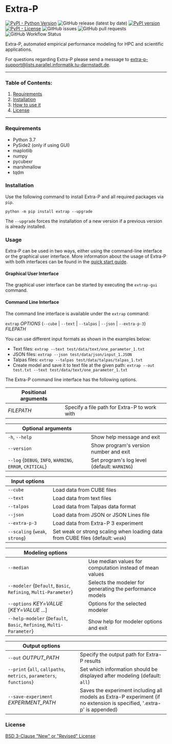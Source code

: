 # Extra-P

[![PyPI - Python Version](https://img.shields.io/pypi/pyversions/extrap?style=plastic)](https://badge.fury.io/py/extrap)
![GitHub release (latest by date)](https://img.shields.io/github/v/release/extra-p/extrap?style=plastic)
[![PyPI version](https://badge.fury.io/py/extrap.png)](https://badge.fury.io/py/extrap)
[![PyPI - License](https://img.shields.io/pypi/l/extrap?style=plastic)](https://badge.fury.io/py/extrap)
![GitHub issues](https://img.shields.io/github/issues/extra-p/extrap?style=plastic)
![GitHub pull requests](https://img.shields.io/github/issues-pr/extra-p/extrap?style=plastic)
![GitHub Workflow Status](https://img.shields.io/github/workflow/status/extra-p/extrap/extrap?style=plastic)

Extra-P, automated empirical performance modeling for HPC and scientific
applications.

For questions regarding Extra-P please send a message to <extra-p-support@lists.parallel.informatik.tu-darmstadt.de>.

--------------------------------------------------------------------------------------------

### Table of Contents:

1. [Requirements](#Requirements)
2. [Installation](#Installation)
3. [How to use it](#Usage)
4. [License](#License)

--------------------------------------------------------------------------------------------

### Requirements

* Python 3.7
* PySide2 (only if using GUI)
* maplotlib
* numpy
* pycubexr
* marshmallow
* tqdm


### Installation
Use the following command to install Extra-P and all required packages via `pip`.

```
python -m pip install extrap --upgrade
``` 

The `--upgrade` forces the installation of a new version if a previous version is already installed.

### Usage
Extra-P can be used in two ways, either using the command-line interface or the graphical user interface.
More information about the usage of Extra-P with both interfaces can be found in the [quick start guide](docs/quick-start.md).

#### Graphical User Interface
The graphical user interface can be started by executing the `extrap-gui` command.

#### Command Line Interface
The command line interface is available under the `extrap` command:

`extrap` _OPTIONS_ (`--cube` | `--text` | `--talpas` | `--json` | `--extra-p-3`) _FILEPATH_

You can use different input formats as shown in the examples below:
* Text files: `extrap --text test/data/text/one_parameter_1.txt`
* JSON files: `extrap --json test/data/json/input_1.JSON`
* Talpas files: `extrap --talpas test/data/talpas/talpas_1.txt`
* Create model and save it to text file at the given path: `extrap --out test.txt --text test/data/text/one_parameter_1.txt` 

The Extra-P command line interface has the following options.

| Positional arguments |                                              |
|----------------------|----------------------------------------------|
| _FILEPATH_           | Specify a file path for Extra-P to work with |

| Optional arguments                                        |                                              |
|-----------------------------------------------------------|----------------------------------------------|
| `-h`, `--help`                                            | Show help message and exit              |
| `--version`                                               | Show program's version number and exit       |
| `--log` {`DEBUG`, `INFO`, `WARNING`, `ERROR`, `CRITICAL`} | Set program's log level (default: `WARNING`) |

| Input options                  |                                                                                |
|--------------------------------|--------------------------------------------------------------------------------|
| `--cube`                       | Load data from CUBE files                                                      |
| `--text`                       | Load data from text files                                                      |
| `--talpas`                     | Load data from Talpas data format                                              |
| `--json`                       | Load data from JSON or JSON Lines file                                         |
| `--extra-p-3`                  | Load data from Extra-P 3 experiment                                            |
| `--scaling` {`weak`, `strong`} | Set weak or strong scaling when loading data from CUBE files (default: `weak`) |

| Modeling options                                                     |                                                           |
|----------------------------------------------------------------------|-----------------------------------------------------------|
| `--median`                                                           | Use median values for computation instead of mean values  |
| `--modeler` {`Default`, `Basic`, `Refining`, `Multi-Parameter`}      | Selects the modeler for generating the performance models |
| `--options` _KEY_=_VALUE_ [_KEY_=_VALUE_ ...]                        | Options for the selected modeler                          |
| `--help-modeler` {`Default`, `Basic`, `Refining`, `Multi-Parameter`} | Show help for modeler options and exit                    |

| Output options                                                       |                                                                                                                        |
|----------------------------------------------------------------------|------------------------------------------------------------------------------------------------------------------------|
| `--out` _OUTPUT_PATH_                                                | Specify the output path for Extra-P results                                                                            |
| `--print` {`all`, `callpaths`, `metrics`, `parameters`, `functions`} | Set which information should be displayed after modeling (default: `all`)                                              |
| `--save-experiment` _EXPERIMENT_PATH_                                | Saves the experiment including all models as Extra-P experiment (if no extension is specified, '.extra-p' is appended) | 
                 
### License

[BSD 3-Clause "New" or "Revised" License](LICENSE)
